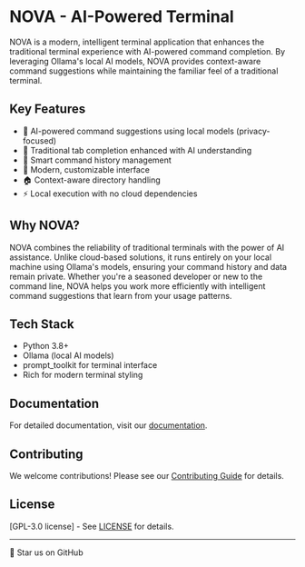 # NOVA - AI-Powered Terminal

NOVA is a modern, intelligent terminal application that enhances the traditional terminal experience with AI-powered command completion. By leveraging Ollama's local AI models, NOVA provides context-aware command suggestions while maintaining the familiar feel of a traditional terminal.

## Key Features

- 🤖 AI-powered command suggestions using local models (privacy-focused)
- 🔄 Traditional tab completion enhanced with AI understanding
- 📝 Smart command history management
- 🎨 Modern, customizable interface
- 🏠 Context-aware directory handling
- ⚡ Local execution with no cloud dependencies

## Why NOVA?

NOVA combines the reliability of traditional terminals with the power of AI assistance. Unlike cloud-based solutions, it runs entirely on your local machine using Ollama's models, ensuring your command history and data remain private. Whether you're a seasoned developer or new to the command line, NOVA helps you work more efficiently with intelligent command suggestions that learn from your usage patterns.

## Tech Stack

- Python 3.8+
- Ollama (local AI models)
- prompt_toolkit for terminal interface
- Rich for modern terminal styling

## Documentation

For detailed documentation, visit our [documentation](docs/Documentation.md).

## Contributing

We welcome contributions! Please see our [Contributing Guide](docs/CONTRIBUTING.md) for details.

## License

[GPL-3.0 license] - See [LICENSE](LICENSE) for details.

---
🌟 Star us on GitHub